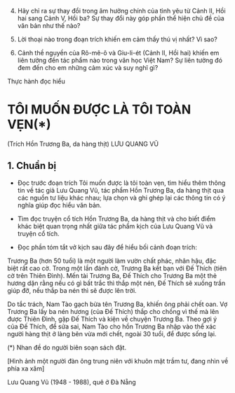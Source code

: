 4. Hãy chỉ ra sự thay đổi trong âm hưởng chính của tình yêu từ Cảnh II, Hồi hai sang Cảnh V, Hồi ba? Sự thay đổi này góp phần thể hiện chủ đề của văn bản như thế nào?

5. Lời thoại nào trong đoạn trích khiến em cảm thấy thú vị nhất? Vì sao?

6. Cảnh thề nguyền của Rô-mê-ô và Giu-li-ét (Cảnh II, Hồi hai) khiến em liên tưởng đến tác phẩm nào trong văn học Việt Nam? Sự liên tưởng đó đem đến cho em những cảm xúc và suy nghĩ gì?

Thực hành đọc hiểu

# TÔI MUỐN ĐƯỢC LÀ TÔI TOÀN VẸN(*)
(Trích Hồn Trương Ba, da hàng thịt)
LƯU QUANG VŨ

## 1. Chuẩn bị

- Đọc trước đoạn trích Tôi muốn được là tôi toàn vẹn, tìm hiểu thêm thông tin về tác giả Lưu Quang Vũ, tác phẩm Hồn Trương Ba, da hàng thịt qua các nguồn tư liệu khác nhau; lựa chọn và ghi ghép lại các thông tin có ý nghĩa giúp đọc hiểu văn bản.

- Tìm đọc truyện cổ tích Hồn Trương Ba, da hàng thịt và cho biết điểm khác biệt quan trọng nhất giữa tác phẩm kịch của Lưu Quang Vũ và truyện cổ tích.

- Đọc phần tóm tắt vở kịch sau đây để hiểu bối cảnh đoạn trích:

Trương Ba (hơn 50 tuổi) là một người làm vườn chất phác, nhân hậu, đặc biệt rất cao cờ. Trong một lần đánh cờ, Trương Ba kết bạn với Đế Thích (tiên cờ trên Thiên Đình). Mến tài Trương Ba, Đế Thích cho Trương Ba một thẻ hương dặn rằng nếu có gì bất trắc thì thắp một nén, Đế Thích sẽ xuống trần giúp đỡ, nếu thắp ba nén thì sẽ được lên trời.

Do tắc trách, Nam Tào gạch bừa tên Trương Ba, khiến ông phải chết oan. Vợ Trương Ba lấy ba nén hương (của Đế Thích) thắp cho chồng vì thế mà lên được Thiên Đình, gặp Đế Thích và kiện về chuyện Trương Ba. Theo gợi ý của Đế Thích, để sửa sai, Nam Tào cho hồn Trương Ba nhập vào thể xác người hàng thịt ở làng bên vừa mới chết, ngoài 30 tuổi, để được sống lại.

(*) Nhan đề do người biên soạn sách đặt.

[Hình ảnh một người đàn ông trung niên với khuôn mặt trầm tư, đang nhìn về phía xa xăm]

Lưu Quang Vũ (1948 - 1988), quê ở Đà Nẵng